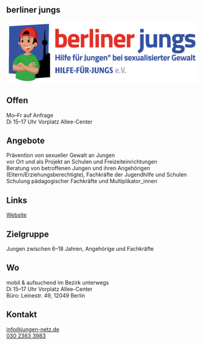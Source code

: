 ## berliner jungs
<div class="mediacontainer">
  <img id="topmedia" src="images/berliner_jungs.png" />
</div>

## Offen
Mo–Fr auf Anfrage<br>Di 15–17 Uhr Vorplatz Allee-Center

## Angebote
Prävention von sexueller Gewalt an Jungen<br>
vor Ort und als Projekt an Schulen und Freizeiteinrichtungen <br>
Beratung von betroffenen Jungen und ihren Angehörigen (Eltern/Erziehungsberechtigte), Fachkräfte der Jugendhilfe und Schulen <br>
Schulung pädagogischer Fachkräfte und Multiplikator_innen

## Links
<a target="_blank" href="https://jungs.berlin">Website</a>

## Zielgruppe
Jungen zwischen 6–18 Jahren, Angehörige und Fachkräfte

## Wo
<div id="gmap"></div>
<script>window.onload = showMap('Leinestr. 49, 12049 Berlin', 0, 'gmap_mini')</script>
mobil & aufsuchend im Bezirk unterwegs<br>
Di 15–17 Uhr Vorplatz Allee-Center<br>
Büro: Leinestr. 49, 12049 Berlin

## Kontakt
[info@jungen-netz.de](mailto:info@jungen-netz.de)<br>
<a href="tel:+493023633983">030 2363 3983</a>
